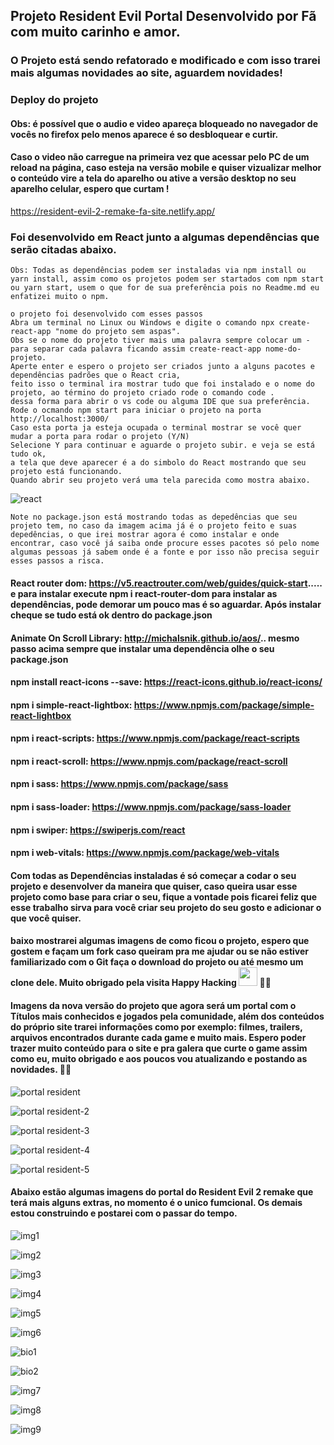 ## Projeto Resident Evil Portal Desenvolvido por Fã com muito carinho e amor.

### O Projeto está sendo refatorado e modificado e com isso trarei mais algumas novidades ao site, aguardem novidades!
### 

### Deploy do projeto
#### Obs: é possível que o audio e video apareça bloqueado no navegador de vocês no firefox pelo menos aparece é so desbloquear e curtir.
#### Caso o video não carregue na primeira vez que acessar pelo PC de um reload na página, caso esteja na versão mobile e quiser vizualizar melhor o conteúdo vire a tela do aparelho ou ative a versão desktop no seu aparelho celular, espero que curtam !

https://resident-evil-2-remake-fa-site.netlify.app/

### Foi desenvolvido em React junto a algumas dependências que serão citadas abaixo.

````
Obs: Todas as dependências podem ser instaladas via npm install ou yarn install, assim como os projetos podem ser startados com npm start
ou yarn start, usem o que for de sua preferência pois no Readme.md eu enfatizei muito o npm.

o projeto foi desenvolvido com esses passos
Abra um terminal no Linux ou Windows e digite o comando npx create-react-app "nome do projeto sem aspas".
Obs se o nome do projeto tiver mais uma palavra sempre colocar um -para separar cada palavra ficando assim create-react-app nome-do-projeto.
Aperte enter e espero o projeto ser criados junto a alguns pacotes e dependências padrões que o React cria,
feito isso o terminal ira mostrar tudo que foi instalado e o nome do projeto, ao término do projeto criado rode o comando code .
dessa forma para abrir o vs code ou alguma IDE que sua preferência.
Rode o ocmando npm start para iniciar o projeto na porta http://localhost:3000/
Caso esta porta ja esteja ocupada o terminal mostrar se você quer mudar a porta para rodar o projeto (Y/N)
Selecione Y para continuar e aguarde o projeto subir. e veja se está tudo ok,
a tela que deve aparecer é a do simbolo do React mostrando que seu projeto está funcionando.
Quando abrir seu projeto verá uma tela parecida como mostra abaixo.
````

![react](https://user-images.githubusercontent.com/78483210/144079263-bdef59b8-5321-420c-b140-411192ddaa17.png)

````
Note no package.json está mostrando todas as depedências que seu projeto tem, no caso da imagem acima já é o projeto feito e suas depedências, o que irei mostrar agora é como instalar e onde encontrar, caso você já saiba onde procure esses pacotes só pelo nome algumas pessoas já sabem onde é a fonte e por isso não precisa seguir esses passos a risca.
````

#### React router dom:   https://v5.reactrouter.com/web/guides/quick-start..... e para instalar execute npm i react-router-dom para instalar as dependências, pode demorar um pouco mas é so aguardar. Após instalar cheque se tudo está ok dentro do package.json
#### Animate On Scroll Library:   http://michalsnik.github.io/aos/.. mesmo passo acima sempre que instalar uma dependência olhe o seu package.json
#### npm install react-icons --save:   https://react-icons.github.io/react-icons/
#### npm i simple-react-lightbox:   https://www.npmjs.com/package/simple-react-lightbox
#### npm i react-scripts:   https://www.npmjs.com/package/react-scripts
#### npm i react-scroll:    https://www.npmjs.com/package/react-scroll
#### npm i sass:   https://www.npmjs.com/package/sass
#### npm i sass-loader:    https://www.npmjs.com/package/sass-loader
#### npm i swiper:    https://swiperjs.com/react
#### npm i web-vitals:    https://www.npmjs.com/package/web-vitals

#### Com todas as Dependências instaladas é só começar a codar o seu projeto e desenvolver da maneira que quiser, caso queira usar esse projeto como base para criar o seu, fique a vontade pois ficarei feliz que esse trabalho sirva para você criar seu projeto do seu gosto e adicionar o que você quiser.
#### baixo mostrarei algumas imagens de como ficou o projeto, espero que gostem e façam um fork caso queiram pra me ajudar ou se não estiver familiarizado com o Git faça o download do projeto ou até mesmo um clone dele. Muito obrigado pela visita Happy Hacking <img src="https://raw.githubusercontent.com/kaueMarques/kaueMarques/master/hi.gif" width="30px"> 🚀🚀

#### Imagens da nova versão do projeto que agora será um portal com o Títulos mais conhecidos e jogados pela comunidade, além dos conteúdos do próprio site trarei informações como por exemplo: filmes, trailers, arquivos encontrados durante cada game e muito mais. Espero poder trazer muito conteúdo para o site e pra galera que curte o game assim como eu, muito obrigado e aos poucos vou atualizando e postando as novidades. 🚀🚀

![portal resident](https://user-images.githubusercontent.com/78483210/189554066-773d312f-f714-43d6-a7f9-440996a11071.png)

![portal resident-2](https://user-images.githubusercontent.com/78483210/189554067-8e7a2b52-bd06-4763-88b6-f12706e09f1f.png)

![portal resident-3](https://user-images.githubusercontent.com/78483210/189554069-3ce48534-6640-459f-af16-43aeebb78530.png)

![portal resident-4](https://user-images.githubusercontent.com/78483210/189554072-f684b145-e996-4c91-b434-1272b5588e25.png)

![portal resident-5](https://user-images.githubusercontent.com/78483210/189554074-d73e80d2-3c09-4602-8340-b08cbb5f9bdd.png)

#### Abaixo estão algumas imagens do portal do Resident Evil 2 remake que terá mais alguns extras, no momento é o unico fumcional. Os demais estou construindo e postarei com o passar do tempo.

![img1](https://user-images.githubusercontent.com/78483210/144087837-9de75733-29cb-41f3-a0ae-86921af89e94.png)

![img2](https://user-images.githubusercontent.com/78483210/144087846-c67f600b-ff37-4e7b-9842-34128215d1fb.png)

![img3](https://user-images.githubusercontent.com/78483210/144087851-6838149b-0f7b-49d7-a592-588b05c7eca2.png)

![img4](https://user-images.githubusercontent.com/78483210/144087855-54d9402c-c936-4ceb-8a7b-b43cbe873699.png)

![img5](https://user-images.githubusercontent.com/78483210/144087862-f40851e9-da99-4139-ba7c-7bfee88150e2.png)

![img6](https://user-images.githubusercontent.com/78483210/144087866-0a370c5d-a6a3-44d6-a80c-6fe10dc0ef71.png)

![bio1](https://user-images.githubusercontent.com/78483210/152059949-10ca8b37-708a-4ae0-8842-3d16eb2e9947.png)

![bio2](https://user-images.githubusercontent.com/78483210/152059958-2e1b8df0-e2b2-49c6-8ed7-e8573ef8c3cc.png)

![img7](https://user-images.githubusercontent.com/78483210/144087873-4addbdb5-e850-4985-aeee-8cd07a090b4f.png)

![img8](https://user-images.githubusercontent.com/78483210/144087880-5f327f15-e780-4229-a9e8-a2f92cafc0d0.png)

![img9](https://user-images.githubusercontent.com/78483210/144087885-b8671c60-3f76-4a71-92d8-5978a8724fb8.png)
